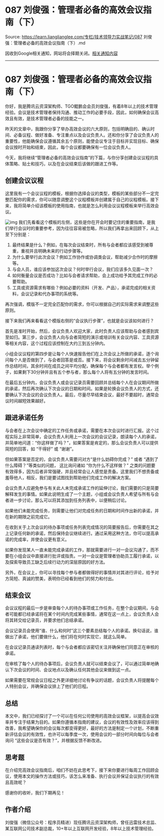 # 087 刘俊强：管理者必备的高效会议指南（下） 

Source: https://learn.lianglianglee.com/专栏/技术领导力实战笔记/087 刘俊强：管理者必备的高效会议指南（下）.md

因收到Google相关通知，网站将会择期关闭。[相关通知内容](https://lumendatabase.org/notices/44265620)

---

# 087 刘俊强：管理者必备的高效会议指南（下）

你好，我是腾讯云资深架构师、TGO鲲鹏会会员刘俊强，有着8年以上的技术管理经验。会议是技术管理者保持沟通、推动工作的必要手段，因此，如何确保会议高效且有效，是技术管理者必备的技能之一。

昨天的文章中，我跟你分享了举办高效会议的六大原则，包括明确目的、确认时间、必备议程、做好准备、专注重点以及会议负责人。还和你分享了会议负责人的重要性，他能确保会议遵循其余五个原则，能使会议专注于目标并实现目标、确保会议按时开始和结束，因此，每个会议都要确保有一位会议负责人。

今天，我将继续“管理者必备的高效会议指南”的下篇，与你分享创建会议议程的具体策略、贴士和技巧，以及在会议结束后该做的跟进工作等。

## 创建会议议程

这里我有一个会议议程的模板，根据你选择会议的类型，模板的某些部分不一定完整匹配你的需求，你可以随意调整这个议程模板并创建属于自己的议程模板。接下来，我将简单介绍该模板的使用指南，也就是怎么利用会议议程模板来举行高效会议。

![img](assets/5d1614673e566d39d6141c4a4be6ac0d.png)
我们先看看这个模板的左侧，这些是你在开会时要记住的重要指南，是我们举行会议时的重要参考，因为往往容易被忽略，所以我们再拿出来回顾下，从上至下分别是：

1. 最终结果是什么？例如，在每次会议结束时，所有与会者都应该感受到被尊重，重视并且明确未来的行动步骤等。
2. 为什么要举行此次会议？例如工作协作或协调类会议，帮助减少合作时的摩擦等。
3. 与会人员，谁应该参加这次会议？何时举行会议，我们应该多久见面一次？
4. 如何衡量会议是否成功？比如与会者请求帮助，会上成功给予其完成工作的必要帮助。
5. 工具或资源需求有哪些？例如必要的资料（开发、产品），承诺完成的相关资料，会议记录和代办事项的系统等。

再次强调，模版不一定完全匹配你的需求，你可以根据自己的实际需求来调整这些原则。

接下来我们再来看看这个模版右侧的“会议执行步骤”，也就是会议该如何进行？

首先是准时开始，然后，会议负责人欢迎大家，此时负责人应该帮助与会者感到宾至如归。第三步，会议负责人向与会者简短的演示或培训有关会议内容、工具资源等相关内容，这个过程应该控制在大约三到五分钟内。

小组会议议程的第四步是让每个人快速报告他们在上次会议上所做的承诺，逐个询问每个人是否做到了，与会者回答是或否。接下来，将会议剩余时间减去五分钟留作总结时间，其余时间在成员之间平均分配，确保每个与会者都有发言权。举个例子，如果剩下30分钟并且有五个参与者，那么每个人将有五分钟的发言时间。

在最后五分钟内，会议负责人或会议记录员需要回顾并总结每个人在会议期间所做的承诺，然后再次确认下次会议的日期和时间。如果是轮换会议负责人的方式，还要确认下次会议的会议负责人。最后，尽量尽早结束会议，最好不要超时，通常会议时间越短效果越好。

## 跟进承诺任务

与会者在上次会议中确定的工作任务或承诺，需要在本次会议时进行汇报。这个过程实际上非常简单，会议负责人利用上一次会议的会议记录，朗读每个人的承诺，并简单地问道：“你这样做了吗？”，如果答案是肯定的，那么会议负责人可以提供简短的回答，如 “干得好” 或 “谢谢”。

但如果答案是否定的，会议负责人需要问对方“是什么妨碍你完成？” 或者 “遇到了什么障碍？”等类似的问题， 这比询问诸如 “你为什么不这样做？” 之类的问题要有效得多，因为后者非常强硬，并且经常会让人感觉是责备。这里我们不想责备或羞辱他人，相反，我们是要试图找到帮助他们完成工作的解决方案。

会议负责人应避免参与有关此人未完成承诺工作的延伸讨论，我们需要的只是简要解释发生的事情。如果此说明生成了一个主题，小组或会议负责人希望与所有与会者进一步讨论，那么可以将其添加到任务列表中，以便稍后讨论。

如果他们未能完成任务，则需要让他们对完成任务的日期和时间作出新的承诺，并在新的期限之前完成它。

在收到关于上次会议的待办事项或任务列表完成情况的简要报告后，你需要在其之上记录任何新的承诺，然后保持会议继续进行。通过采用这种方法，你可以提高承诺的完成率，并使会议更有意义。

如果你发现某人一直未能完成承诺的工作，那就需要进行一对一会议沟通了，而不要在小组会议中直接进行批评或指责。一对一会议是管理者协助员工履行承诺，以及探索导致员工缺乏后续行动力的深层原因的好方法。

另外，在会议上，你可以寻找每个参与者都做得好的事情并对其进行评论，给予对方简短、真诚的赞美，表明你已经看到他们的努力和付出。

## 结束会议

会议议程的最后一步是审查每个人的待办事项或工作任务，在整个会议期间，与会者可能都已经承诺将在某个时间内完成某些事情，通常在这一点上，会议负责人会将其转交给记录员，并要求他们总结承诺。

会议记录员会使用“谁、什么和何时”这三个要素总结每个人的承诺。换句话说，谁做出了承诺，他们要做什么，他们将在何时实现它，就这么简单。

在会议记录员通读列表时，每个与会者都应该密切关注并确保他们同意正在审核的承诺。

在审核了每个人的待办事项后，会议负责人就可以结束会议了，可以通过简单地确认下次会议的时间、会议地点以及确认任何其他会议来做到这一点。

如果需要在常规会议日程之外更详细地讨论有争议的话题，会议负责人将提醒每个人特别会议，并确保会议排上了他们的日程。

## 总结

本文中，我们已经探讨了一个可以在任何公司使用的高效会议框架，以提高会议效率并专注于结果为目的。如果你遵循本指南的建议，会议的有效性及效率应该得到改善，我希望确保你的会议每次都变得更好，最好的方法是制定一个计划，不断重新评估会议的有效性，也许可以每季度一次，使用会议的一部分时间向每位与会者询问 “这些会议是否有效？”，并根据反馈不断改进。

## 思考题

在介绍完高效会议指南后，咱们不妨在此思考下，接下来你要进行每周工作回顾会议，使用本文的操作方法或技巧，该怎么来准备、执行会议并保证会议执行的有效且高效呢？

感谢你的收听，我们下期再见！

## 作者介绍

刘俊强（微信公众号：程序员精进）现任腾讯云资深架构师，曾任迅雷技术总监、某互联网公司技术副总裁，10+年以上互联网开发经验，8年以上技术管理经验。